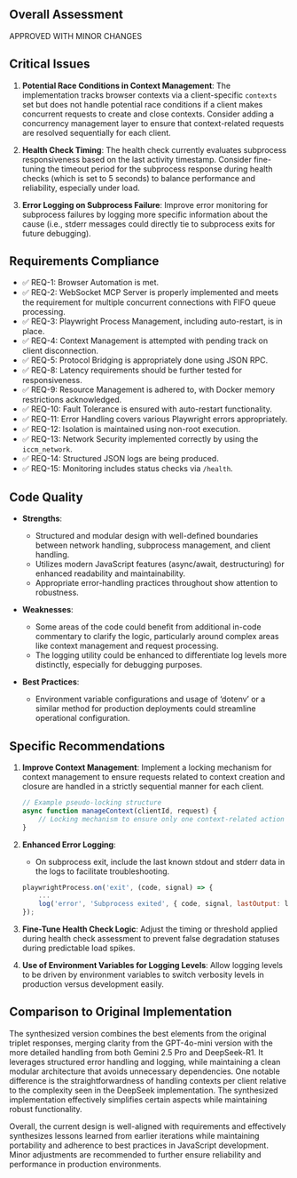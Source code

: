 ## Overall Assessment
APPROVED WITH MINOR CHANGES

## Critical Issues
1. **Potential Race Conditions in Context Management**: The implementation tracks browser contexts via a client-specific `contexts` set but does not handle potential race conditions if a client makes concurrent requests to create and close contexts. Consider adding a concurrency management layer to ensure that context-related requests are resolved sequentially for each client.
   
2. **Health Check Timing**: The health check currently evaluates subprocess responsiveness based on the last activity timestamp. Consider fine-tuning the timeout period for the subprocess response during health checks (which is set to 5 seconds) to balance performance and reliability, especially under load.

3. **Error Logging on Subprocess Failure**: Improve error monitoring for subprocess failures by logging more specific information about the cause (i.e., stderr messages could directly tie to subprocess exits for future debugging).

## Requirements Compliance
- ✅ REQ-1: Browser Automation is met.
- ✅ REQ-2: WebSocket MCP Server is properly implemented and meets the requirement for multiple concurrent connections with FIFO queue processing.
- ✅ REQ-3: Playwright Process Management, including auto-restart, is in place.
- ✅ REQ-4: Context Management is attempted with pending track on client disconnection.
- ✅ REQ-5: Protocol Bridging is appropriately done using JSON RPC.
- ✅ REQ-8: Latency requirements should be further tested for responsiveness.
- ✅ REQ-9: Resource Management is adhered to, with Docker memory restrictions acknowledged.
- ✅ REQ-10: Fault Tolerance is ensured with auto-restart functionality.
- ✅ REQ-11: Error Handling covers various Playwright errors appropriately.
- ✅ REQ-12: Isolation is maintained using non-root execution.
- ✅ REQ-13: Network Security implemented correctly by using the `iccm_network`.
- ✅ REQ-14: Structured JSON logs are being produced.
- ✅ REQ-15: Monitoring includes status checks via `/health`.

## Code Quality
- **Strengths**:
  - Structured and modular design with well-defined boundaries between network handling, subprocess management, and client handling.
  - Utilizes modern JavaScript features (async/await, destructuring) for enhanced readability and maintainability.
  - Appropriate error-handling practices throughout show attention to robustness.

- **Weaknesses**: 
  - Some areas of the code could benefit from additional in-code commentary to clarify the logic, particularly around complex areas like context management and request processing.
  - The logging utility could be enhanced to differentiate log levels more distinctly, especially for debugging purposes.

- **Best Practices**: 
  - Environment variable configurations and usage of ‘dotenv’ or a similar method for production deployments could streamline operational configuration.

## Specific Recommendations
1. **Improve Context Management**: Implement a locking mechanism for context management to ensure requests related to context creation and closure are handled in a strictly sequential manner for each client.

    ```javascript
    // Example pseudo-locking structure
    async function manageContext(clientId, request) {
        // Locking mechanism to ensure only one context-related action executes at a time
    }
    ```

2. **Enhanced Error Logging**:
   - On subprocess exit, include the last known stdout and stderr data in the logs to facilitate troubleshooting.
   
   ```javascript
   playwrightProcess.on('exit', (code, signal) => {
       ...
       log('error', 'Subprocess exited', { code, signal, lastOutput: lastStdoutData });
   });
   ```

3. **Fine-Tune Health Check Logic**: Adjust the timing or threshold applied during health check assessment to prevent false degradation statuses during predictable load spikes.

4. **Use of Environment Variables for Logging Levels**: Allow logging levels to be driven by environment variables to switch verbosity levels in production versus development easily.

## Comparison to Original Implementation
The synthesized version combines the best elements from the original triplet responses, merging clarity from the GPT-4o-mini version with the more detailed handling from both Gemini 2.5 Pro and DeepSeek-R1. It leverages structured error handling and logging, while maintaining a clean modular architecture that avoids unnecessary dependencies. One notable difference is the straightforwardness of handling contexts per client relative to the complexity seen in the DeepSeek implementation. The synthesized implementation effectively simplifies certain aspects while maintaining robust functionality.

Overall, the current design is well-aligned with requirements and effectively synthesizes lessons learned from earlier iterations while maintaining portability and adherence to best practices in JavaScript development. Minor adjustments are recommended to further ensure reliability and performance in production environments.